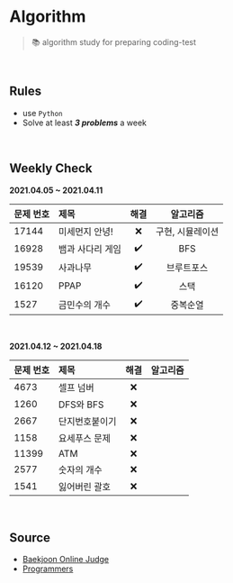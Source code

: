 # Algorithm

>  📚 algorithm study for preparing coding-test

<br/>



## Rules
- use ```Python```
- Solve at least ___3 problems___ a week

<br />



## Weekly Check

**2021.04.05 ~ 2021.04.11**

| 문제 번호 | 제목             | 해결 | 알고리즘|
| :-------- | :---------------- | :----: | :---:|
| 17144     | 미세먼지 안녕!   | ❌    |구현, 시뮬레이션 |
| 16928     | 뱀과 사다리 게임 | ✔️  |BFS |
| 19539     | 사과나무         | ✔️    |브루트포스 |
| 16120     | PPAP             | ✔️    | 스택|
| 1527      | 금민수의 개수    | ✔️    |중복순열 |

<br/>

**2021.04.12 ~ 2021.04.18**

| 문제 번호 | 제목             | 해결 | 알고리즘|
| :-------- | :---------------- | :----: | :---:|
| 4673     | 셀프 넘버   | ❌    | |
| 1260     | DFS와 BFS | ❌  | |
| 2667     | 단지번호붙이기    | ❌    | |
| 1158     | 요세푸스 문제  | ❌    | |
| 11399      | ATM    | ❌    | |
| 2577      | 숫자의 개수    | ❌    | |
| 1541      | 잃어버린 괄호    | ❌    | |

<br/>

## Source

- [Baekjoon Online Judge](https://www.acmicpc.net/)
- [Programmers](https://programmers.co.kr/)
